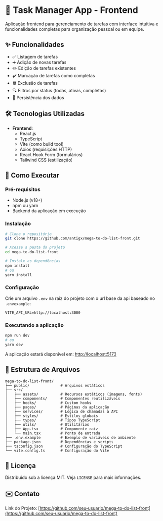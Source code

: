 # 📝 Task Manager App - Frontend

Aplicação frontend para gerenciamento de tarefas com interface intuitiva e funcionalidades completas para organização pessoal ou em equipe.

## ✨ Funcionalidades

- ✅ Listagem de tarefas
- ➕ Adição de novas tarefas
- ✏️ Edição de tarefas existentes
- ✔️ Marcação de tarefas como completas
- 🗑️ Exclusão de tarefas
- 🔍 Filtros por status (todas, ativas, completas)
- 🔄 Persistência dos dados

## 🛠️ Tecnologias Utilizadas

- **Frontend**:
  - React.js
  - TypeScript
  - Vite (como build tool)
  - Axios (requisições HTTP)
  - React Hook Form (formulários)
  - Tailwind CSS (estilização)

## 🚀 Como Executar

### Pré-requisitos

- Node.js (v18+)
- npm ou yarn
- Backend da aplicação em execução

### Instalação

```bash
# Clone o repositório
git clone https://github.com/antigx/mega-to-do-list-front.git

# Acesse a pasta do projeto
cd mega-to-do-list-front

# Instale as dependências
npm install
# ou
yarn install
```

### Configuração

Crie um arquivo `.env` na raiz do projeto com o url base da api baseado no `.envexample`:

```env
VITE_API_URL=http://localhost:3000
```

### Executando a aplicação

```bash
npm run dev
# ou
yarn dev
```

A aplicação estará disponível em: [http://localhost:5173](http://localhost:5173)

## 📂 Estrutura de Arquivos

```
mega-to-do-list-front/
├── public/              # Arquivos estáticos
├── src/
│   ├── assets/          # Recursos estáticos (imagens, fonts)
│   ├── components/      # Componentes reutilizáveis
│   ├── hooks/           # Custom hooks
│   ├── pages/           # Páginas da aplicação
│   ├── services/        # Lógica de chamadas à API
│   ├── styles/          # Estilos globais
│   ├── types/           # Tipos TypeScript
│   ├── utils/           # Utilitários
│   ├── App.tsx          # Componente raiz
│   └── main.tsx         # Ponto de entrada
├── .env.example         # Exemplo de variáveis de ambiente
├── package.json         # Dependências e scripts
├── tsconfig.json        # Configuração do TypeScript
└── vite.config.ts       # Configuração do Vite
```

## 📄 Licença

Distribuído sob a licença MIT. Veja `LICENSE` para mais informações.

## ✉️ Contato

Link do Projeto: [https://github.com/seu-usuario/mega-to-do-list-front](https://github.com/seu-usuario/mega-to-do-list-front)
